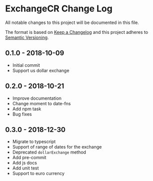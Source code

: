 # ExchangeCR Change Log

All notable changes to this project will be documented in this file.

The format is based on [Keep a Changelog](http://keepachangelog.com/) and this project adheres to [Semantic Versioning](http://semver.org/).

## 0.1.0 - 2018-10-09

- Initial commit
- Support us dollar exchange

## 0.2.0 - 2018-10-21

- Improve documentation
- Change moment to date-fns
- Add npm task
- Bug fixes

## 0.3.0 - 2018-12-30

- Migrate to typescript
- Support of range of dates for the exchange
- Deprecated `dollarExchange` method
- Add pre-commit
- Add js docs
- Add unit test
- Support to euro currency